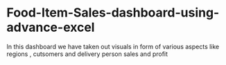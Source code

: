 # Food-Item-Sales-dashboard-using-advance-excel
In this dashboard we have taken out visuals in form of various aspects like regions , cutsomers and delivery person sales and profit
